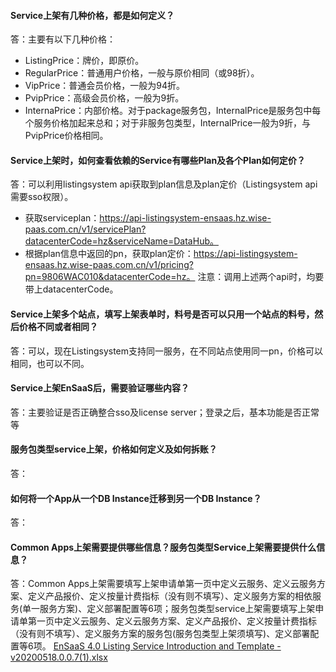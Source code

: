 ####  Service上架有几种价格，都是如何定义？

答：主要有以下几种价格：
  * ListingPrice：牌价，即原价。
  * RegularPrice：普通用户价格，一般与原价相同（或98折）。
  * VipPrice：普通会员价格，一般为94折。
  * PvipPrice：高级会员价格，一般为9折。
  * InternaPrice：内部价格。对于package服务包，InternalPrice是服务包中每个服务价格加起来总和；对于非服务包类型，InternalPrice一般为9折，与PvipPrice价格相同。

#### Service上架时，如何查看依赖的Service有哪些Plan及各个Plan如何定价？

答：可以利用listingsystem api获取到plan信息及plan定价（Listingsystem api需要sso权限）。
  * 获取serviceplan：https://api-listingsystem-ensaas.hz.wise-paas.com.cn/v1/servicePlan?datacenterCode=hz&serviceName=DataHub。
  * 根据plan信息中返回的pn，获取plan定价：https://api-listingsystem-ensaas.hz.wise-paas.com.cn/v1/pricing?pn=9806WAC010&datacenterCode=hz。
  注意：调用上述两个api时，均要带上datacenterCode。

#### Service上架多个站点，填写上架表单时，料号是否可以只用一个站点的料号，然后价格不同或者相同？

答：可以，现在Listingsystem支持同一服务，在不同站点使用同一pn，价格可以相同，也可以不同。

#### Service上架EnSaaS后，需要验证哪些内容？

答：主要验证是否正确整合sso及license server；登录之后，基本功能是否正常等

#### 服务包类型service上架，价格如何定义及如何拆账？

答：

#### 如何将一个App从一个DB Instance迁移到另一个DB Instance？

答：

#### Common Apps上架需要提供哪些信息？服务包类型Service上架需要提供什么信息？

答：Common Apps上架需要填写上架申请单第一页中定义云服务、定义云服务方案、定义产品报价、定义按量计费指标（没有则不填写）、定义服务方案的相依服务(单一服务方案)、定义部署配置等6项；服务包类型service上架需要填写上架申请单第一页中定义云服务、定义云服务方案、定义产品报价、定义按量计费指标（没有则不填写）、定义服务方案的服务包(服务包类型上架须填写)、定义部署配置等6项。
[EnSaaS 4.0 Listing Service Introduction and Template -v20200518.0.0.7(1).xlsx](https://github.com/ensaas/document/blob/master/Minisite/FAQ/Publish/EnSaaS%204.0%20Listing%20Service%20Introduction%20and%20Template%20-v20200518.0.0.7(1).xlsx)
